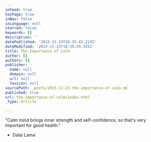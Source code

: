 ```yaml
---
inFeed: true
hasPage: true
inNav: false
inLanguage: null
starred: false
keywords: []
description: ''
datePublished: '2015-11-23T18:35:43.214Z'
dateModified: '2015-11-23T18:35:29.345Z'
title: The Importance of Calm
author: []
authors: []
publisher:
  name: null
  domain: null
  url: null
  favicon: null
sourcePath: _posts/2015-11-23-the-importance-of-calm.md
published: true
url: the-importance-of-calm/index.html
_type: Article

---
```

"Calm mind brings inner strength and self-confidence, so that's very important for good health."

- Dalai Lama